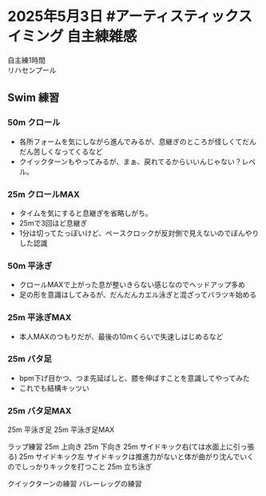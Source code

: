 # 2025年5月3日 #アーティスティックスイミング 自主練雑感
自主練1時間  
リハセンプール  
## Swim 練習
### 50m クロール
- 各所フォームを気にしながら進んでみるが、息継ぎのところが怪しくてだんだん苦しくなってくるなど
- クイックターンもやってみるが、まぁ、戻れてるからいいんじゃない？レベル。
### 25m クロールMAX
- タイムを気にすると息継ぎを省略しがち。
- 25mで3回ほど息継ぎ
- 1分は切ってたっぽいけど、ペースクロックが反対側で見えないのでぼんやりした認識
### 50m 平泳ぎ
- クロールMAXで上がった息が整いきらない感じなのでヘッドアップ多め
- 足の形を意識はしてみるが、だんだんカエル泳ぎと混ざってバラツキ始める
### 25m 平泳ぎMAX
- 本人MAXのつもりだが、最後の10mくらいで失速しはじめるなど
### 25m バタ足
- bpm下げ目かつ、つま先延ばしと、膝を伸ばすことを意識してやってみた
- これでも結構キッツい
### 25m バタ足MAX

25m 平泳ぎ足
25m 平泳ぎ足MAX


ラップ練習
25m 上向き
25m 下向き
25m サイドキック右(ては水面上に引っ張る)
25m サイドキック左
サイドキックは推進力がないと体が曲がり沈んでいくのでしっかりキックを打つこと
25m 立ち泳ぎ

クイックターンの練習
バレーレッグの練習
